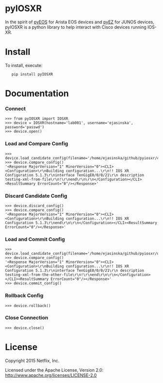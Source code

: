 pyIOSXR
=====

In the spirit of [pyEOS](https://github.com/spotify/pyeos) for Arista EOS 
devices and [pyEZ](https://github.com/Juniper/py-junos-eznc) for JUNOS devices,
pyIOSXR is a python library to help interact with Cisco devices running 
IOS-XR.

Install
=======

To install, execute:

```
   pip install pyIOSXR
```

Documentation
=============

### Connect
```
>>> from pyIOSXR import IOSXR
>>> device = IOSXR(hostname='lab001', username='ejasinska', password='passwd')
>>> device.open()
```

### Load and Compare Config
```
>>> device.load_candidate_config(filename='/home/ejasinska/github/pyiosxr/config.txt')
>>> device.compare_config()
'<Response MajorVersion="1" MinorVersion="0"><CLI><Configuration>\r\nBuilding configuration...\r\n!! IOS XR Configuration 5.1.3\r\ninterface TenGigE0/0/0/21\r\n description testing-xml-from-file\r\n!\r\nend\r\n\r\n</Configuration></CLI><ResultSummary ErrorCount="0"/></Response>'
```

### Discard Candidate Config
```
>>> device.discard_config()
>>> device.compare_config()
'<Response MajorVersion="1" MinorVersion="0"><CLI><Configuration>\r\nBuilding configuration...\r\n!! IOS XR Configuration 5.1.3\r\nend\r\n\r\n</Configuration></CLI><ResultSummary ErrorCount="0"/></Response>'
```

### Load and Commit Config
```
>>> device.load_candidate_config(filename='/home/ejasinska/github/pyiosxr/other_config.txt')
>>> device.compare_config()
'<Response MajorVersion="1" MinorVersion="0"><CLI><Configuration>\r\nBuilding configuration...\r\n!! IOS XR Configuration 5.1.3\r\ninterface TenGigE0/0/0/21\r\n description testing-xml-from-the-other-file\r\n!\r\nend\r\n\r\n</Configuration></CLI><ResultSummary ErrorCount="0"/></Response>'
>>> device.commit_config()
```

### Rollback Config
```
>>> device.rollback()
```

### Close Connection
```
>>> device.close()
```

License
======

Copyright 2015 Netflix, Inc.

Licensed under the Apache License, Version 2.0: http://www.apache.org/licenses/LICENSE-2.0
